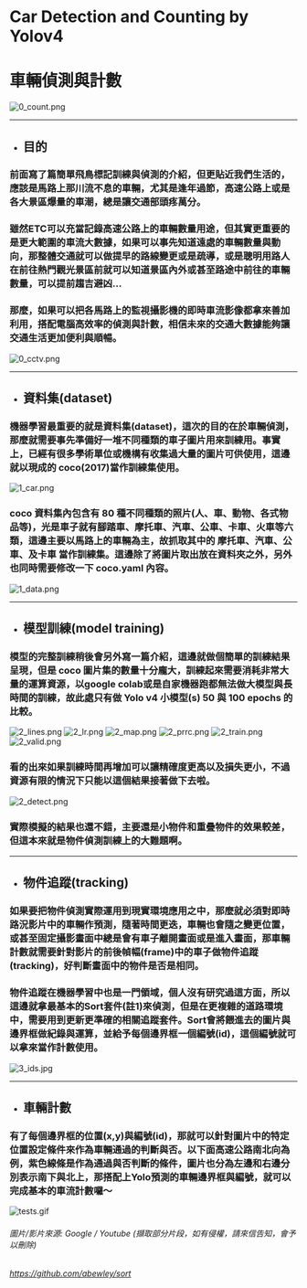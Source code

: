 # Car Detection and Counting by Yolov4
# 車輛偵測與計數
![0_count.png](images/0_count.png)
***
+ ## 目的
### 前面寫了篇簡單飛鳥標記訓練與偵測的介紹，但更貼近我們生活的，應該是馬路上那川流不息的車輛，尤其是逢年過節，高速公路上或是各大景區爆量的車潮，總是讓交通部頭疼萬分。
### 雖然ETC可以充當記錄高速公路上的車輛數量用途，但其實更重要的是更大範圍的車流大數據，如果可以事先知道遠處的車輛數量與動向，那整體交通就可以做提早的路線變更或是疏導，或是聰明用路人在前往熱門觀光景區前就可以知道景區內外或甚至路途中前往的車輛數量，可以提前趨吉避凶…
### 那麼，如果可以把各馬路上的監視攝影機的即時車流影像都拿來善加利用，搭配電腦高效率的偵測與計數，相信未來的交通大數據能夠讓交通生活更加便利與順暢。
![0_cctv.png](images/0_cctv.png)
***
+ ## 資料集(dataset)
### 機器學習最重要的就是資料集(dataset)，這次的目的在於車輛偵測，那麼就需要事先準備好一堆不同種類的車子圖片用來訓練用。事實上，已經有很多學術單位或機構有收集過大量的圖片可供使用，這邊就以現成的 coco(2017)當作訓練集使用。
![1_car.png](images/1_car.png)
### coco 資料集內包含有 80 種不同種類的照片(人、車、動物、各式物品等)，光是車子就有腳踏車、摩托車、汽車、公車、卡車、火車等六類，這邊主要以馬路上的車輛為主，故抓取其中的 摩托車、汽車、公車、及卡車 當作訓練集。這邊除了將圖片取出放在資料夾之外，另外也同時需要修改一下 coco.yaml 內容。
![1_data.png](images/1_data.png)
***
+ ## 模型訓練(model training)
### 模型的完整訓練稍後會另外寫一篇介紹，這邊就做個簡單的訓練結果呈現，但是 coco 圖片集的數量十分龐大，訓練起來需要消耗非常大量的運算資源，以google colab或是自家機器跑都無法做大模型與長時間的訓練，故此處只有做 Yolo v4 小模型(s) 50 與 100 epochs 的比較。
![2_lines.png](images/2_lines.png)
![2_lr.png](images/2_lr.png)
![2_map.png](images/2_map.png)
![2_prrc.png](images/2_prrc.png)
![2_train.png](images/2_train.png)
![2_valid.png](images/2_valid.png)
### 看的出來如果訓練時間再增加可以讓精確度更高以及損失更小，不過資源有限的情況下只能以這個結果接著做下去啦。
![2_detect.png](images/2_detect.png)
### 實際模擬的結果也還不錯，主要還是小物件和重疊物件的效果較差，但這本來就是物件偵測訓練上的大難題啊。
***
+ ## 物件追蹤(tracking)
### 如果要把物件偵測實際運用到現實環境應用之中，那麼就必須對即時路況影片中的車輛作預測，隨著時間更迭，車輛也會隨之變更位置，或甚至固定攝影畫面中總是會有車子離開畫面或是進入畫面，那車輛計數就需要針對影片的前後幀幅(frame)中的車子做物件追蹤(tracking)，好判斷畫面中的物件是否是相同。
### 物件追蹤在機器學習中也是一門領域，個人沒有研究過這方面，所以這邊就拿最基本的Sort套件(註1)來偵測，但是在更複雜的道路環境中，需要用到更新更準確的相關追蹤套件。Sort會將餵進去的圖片與邊界框做紀錄與運算，並給予每個邊界框一個編號(id)，這個編號就可以拿來當作計數使用。
![3_ids.jpg](images/3_ids.jpg)
***
+ ## 車輛計數
### 有了每個邊界框的位置(x,y)與編號(id)，那就可以針對圖片中的特定位置設定條件來作為車輛通過的判斷與否。以下面高速公路南北向為例，紫色線條是作為通過與否判斷的條件，圖片也分為左邊和右邊分別表示南下與北上，那搭配上Yolo預測的車輛邊界框與編號，就可以完成基本的車流計數囉～
![tests.gif](images/tests.gif)

###### 圖片/影片來源: Google / Youtube (擷取部分片段，如有侵權，請來信告知，會予以刪除)

###### https://github.com/abewley/sort



